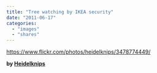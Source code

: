 ```yaml
---
title: "Tree watching by IKEA security"
date: "2011-06-17"
categories: 
  - "images"
  - "shares"
---
```


https://www.flickr.com/photos/heidelknips/3478774449/

**by [Heidelknips](http://www.flickr.com/photos/heidelknips/3478774449/)**
